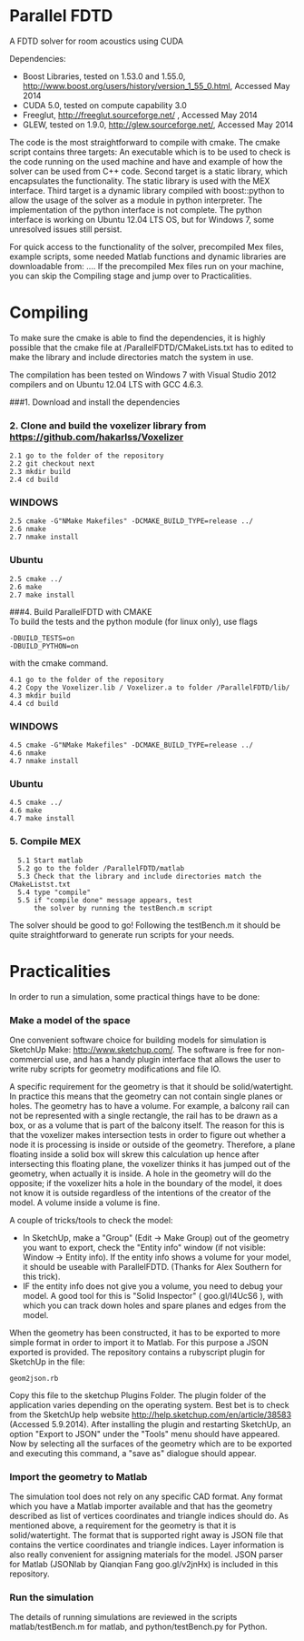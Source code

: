 Parallel FDTD
=============

A FDTD solver for room acoustics using CUDA

Dependencies:
- Boost Libraries, tested on 1.53.0 and 1.55.0,  http://www.boost.org/users/history/version_1_55_0.html, Accessed May 2014
- CUDA 5.0, tested on compute capability 3.0  
- Freeglut,  http://freeglut.sourceforge.net/ , Accessed May 2014  
- GLEW, tested on 1.9.0, http://glew.sourceforge.net/, Accessed May 2014  

The code is the most straightforward to compile with cmake. The cmake script contains  three targets: An executable which is to be used to check is the code running on the used machine and have and example of how the solver can be used from C++ code. Second target is a static library, which encapsulates the functionality. The static library is used with the MEX interface. Third target is a dynamic library compiled with boost::python to allow the usage of the solver as a module in python interpreter. The implementation of the python interface is not complete. The python interface is working on Ubuntu 12.04 LTS OS, but for Windows 7, some unresolved issues still persist.

For quick access to the functionality of the solver, precompiled Mex files, example scripts, some needed Matlab functions and dynamic libraries are downloadable from: .... If the precompiled Mex files run on your machine, you can skip the Compiling stage and jump over to Practicalities.

Compiling
=========
To make sure the cmake is able to find the dependencies, it is highly possible that the cmake file at /ParallelFDTD/CMakeLists.txt has to edited to make the library and include directories match the system in use.

The compilation has been tested on Windows 7 with Visual Studio 2012 compilers and on Ubuntu 12.04 LTS with GCC 4.6.3.

###1. Download and install the dependencies  

### 2. Clone and build the voxelizer library from https://github.com/hakarlss/Voxelizer  

```
2.1 go to the folder of the repository  
2.2 git checkout next
2.3 mkdir build  
2.4 cd build  
```
### WINDOWS

```
2.5 cmake -G"NMake Makefiles" -DCMAKE_BUILD_TYPE=release ../  
2.6 nmake  
2.7 nmake install  
```
### Ubuntu

```
2.5 cmake ../
2.6 make 
2.7 make install
```

###4. Build ParallelFDTD with CMAKE  
To build the tests and the python module (for linux only), use flags
```
-DBUILD_TESTS=on
-DBUILD_PYTHON=on
```
with the cmake command.

```
4.1 go to the folder of the repository  
4.2 Copy the Voxelizer.lib / Voxelizer.a to folder /ParallelFDTD/lib/  
4.3 mkdir build  
4.4 cd build  
```

### WINDOWS

```
4.5 cmake -G"NMake Makefiles" -DCMAKE_BUILD_TYPE=release ../  
4.6 nmake  
4.7 nmake install  
```

### Ubuntu

```
4.5 cmake ../
4.6 make  
4.7 make install  
```

### 5. Compile MEX
```
  5.1 Start matlab  
  5.2 go to the folder /ParallelFDTD/matlab  
  5.3 Check that the library and include directories match the CMakeListst.txt
  5.4 type "compile"  
  5.5 if "compile done" message appears, test   
      the solver by running the testBench.m script
```

The solver should be good to go! Following the testBench.m it should be quite
straightforward to generate run scripts for your needs.

Practicalities
==============

In order to run a simulation, some practical things have to be done:

### Make a model of the space
One convenient software choice for building models for simulation is SketchUp Make: http://www.sketchup.com/. The software is free for non-commercial use, and has a handy plugin interface that allows the user to write ruby scripts for geometry modifications and file IO.

A specific requirement for the geometry is that it should be solid/watertight. In practice this means that the geometry can not contain single planes or holes. The geometry has to have a volume. For example, a balcony rail can not be represented with a single rectangle, the rail has to be drawn as a box, or as a volume that is part of the balcony itself. The reason for this is that the voxelizer makes intersection tests in order to figure out whether a node it is processing is inside or outside of the geometry. Therefore, a plane floating inside a solid box will skrew this calculation up hence after intersecting this floating plane, the voxelizer thinks it has jumped out of the geometry, when actually it is inside. A hole in the geometry will do the opposite; if the voxelizer hits a hole in the boundary of the model, it does not know it is outside regardless  of the intentions of the creator of the model. A volume inside a volume is fine.

A couple of tricks/tools to check the model:
- In SketchUp, make a "Group" (Edit -> Make Group) out of the geometry you want to export, check the "Entity info" window (if not visible: Window -> Entity info). If the entity info shows a volume for your model, it should be useable with ParallelFDTD. (Thanks for Alex Southern for this trick).
- IF the entity info does not give you a volume, you need to debug your model. A good tool for this is "Solid Inspector" ( goo.gl/I4UcS6 ), with which you can track down holes and spare planes and edges from the model.


When the geometry has been constructed, it has to be exported to more simple format in order to import it to Matlab. For this purpose a JSON exported is provided. The repository contains a rubyscript plugin for SketchUp in the file:

```
geom2json.rb
```

Copy this file to the sketchup Plugins Folder. The plugin folder of the application varies depending on the operating system. Best bet is to check from the SketchUp help website http://help.sketchup.com/en/article/38583 (Accessed 5.9.2014). After installing the plugin and restarting SketchUp, an option "Export to JSON" under the "Tools" menu should have appeared. Now by selecting all the surfaces of the geometry which are to be exported and executing this command, a "save as" dialogue should appear.

### Import the geometry to Matlab
The simulation tool does not rely on any specific CAD format. Any format which you have a Matlab importer available and that has the geometry described as list of vertices coordinates and triangle indices should do. As mentioned above, a requirement for the geometry is that it is solid/watertight. The format that is supported right away is JSON file that contains the vertice coordinates and triangle indices. Layer information is also really convenient for assigning materials for the model. JSON parser for Matlab (JSONlab by Qianqian Fang goo.gl/v2jnHx) is included in this repository.

### Run the simulation
The details of running simulations are reviewed in the scripts matlab/testBench.m for matlab, and python/testBench.py for Python.













